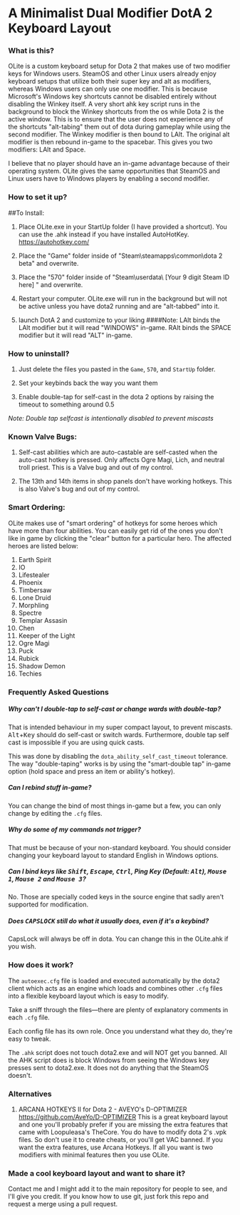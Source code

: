 # A Minimalist Dual Modifier DotA 2 Keyboard Layout

### What is this?

OLite is a custom keyboard setup for Dota 2 that makes use of two modifier keys for Windows users. SteamOS and other Linux users already enjoy keyboard setups that utilize both their super key and alt as modifiers, whereas Windows users can only use one modifier. This is because Microsoft's Windows key shortcuts cannot be disabled entirely without disabling the Winkey itself. A very short ahk key script runs in the background to block the Winkey shortcuts from the os while Dota 2 is the active window. This is to ensure that the user does not experience any of the shortcuts "alt-tabing" them out of dota during gameplay while using the second modifier. The Winkey modifier is then bound to LAlt. The original alt modifier is then rebound in-game to the spacebar. This gives you two modifiers: LAlt and Space.

I believe that no player should have an in-game advantage because of their operating system. OLite gives the same opportunities that SteamOS and Linux users have to Windows players by enabling a second modifier.

### How to set it up?
##To Install:

1. Place OLite.exe in your StartUp folder (I have provided a shortcut).
   You can use the .ahk instead if you have installed AutoHotKey. https://autohotkey.com/

2. Place the "Game" folder inside of "Steam\steamapps\common\dota 2 beta" and overwrite.

3. Place the "570" folder inside of "Steam\userdata\ [Your 9 digit Steam ID here] " and overwrite.

4. Restart your computer. OLite.exe will run in the background but will not be active unless
   you have dota2 running and are "alt-tabbed" into it.

5. launch DotA 2 and customize to your liking
####Note: LAlt binds the LAlt modifier but it will read "WINDOWS" in-game. RAlt binds the SPACE modifier but it will read "ALT" in-game.

### How to uninstall?

1. Just delete the files you pasted in the `Game`, `570`, and `StartUp` folder.

2. Set your keybinds back the way you want them

3. Enable double-tap for self-cast in the dota 2 options by raising the timeout to something around 0.5

*Note: Double tap selfcast is intentionally disabled to prevent miscasts*


### Known Valve Bugs:

1. Self-cast abilities which are auto-castable are self-casted when the auto-cast hotkey is pressed.
Only affects Ogre Magi, Lich, and neutral troll priest. This is a Valve bug and out of my control.

2. The 13th and 14th items in shop panels don't have working hotkeys. This is also Valve's bug and out of my control.


### Smart Ordering:
OLite makes use of "smart ordering" of hotkeys for some heroes which have more than four abilities.
You can easily get rid of the ones you don't like in game by clicking the "clear" button for a particular hero.
The affected heroes are listed below:

1. Earth Spirit
2. IO
3. Lifestealer
4. Phoenix
5. Timbersaw
6. Lone Druid
7. Morphling
8. Spectre
9. Templar Assasin
10. Chen
11. Keeper of the Light
12. Ogre Magi
13. Puck
14. Rubick
15. Shadow Demon
16. Techies


### Frequently Asked Questions

##### Why can't I double-tap to self-cast or change wards with double-tap?

That is intended behaviour in my super compact layout, to prevent miscasts. <kbd>Alt</kbd>+<kbd>Key</kbd> should do self-cast or switch wards. Furthermore, double tap self cast is impossible if you are using quick casts.

This was done by disabling the `dota_ability_self_cast_timeout` tolerance. The way "double-taping" works is by using the "smart-double tap" in-game option (hold space and press an item or ability's hotkey).

##### Can I rebind stuff in-game?

You can change the bind of most things in-game but a few, you can only change by editing the `.cfg` files.

##### Why do some of my commands not trigger?

That must be because of your non-standard keyboard. You should consider changing your keyboard layout to standard English in Windows options.

##### Can I bind keys like <kbd>Shift</kbd>, <kbd>Escape</kbd>, <kbd>Ctrl</kbd>, Ping Key (Default: <kbd>Alt</kbd>), <kbd>Mouse 1</kbd>, <kbd>Mouse 2</kbd> and <kbd>Mouse 3</kbd>?

No. Those are specially coded keys in the source engine that sadly aren't supported for modification.


##### Does <kbd>CAPSLOCK</kbd> still do what it usually does, even if it's a keybind?

CapsLock will always be off in dota. You can change this in the OLite.ahk if you wish.

### How does it work?

The `autoexec.cfg` file is loaded and executed automatically by the dota2 client which acts as an engine which loads and combines other `.cfg` files into a flexible keyboard layout which is easy to modify.

Take a sniff through the files—there are plenty of explanatory comments in each `.cfg` file.

Each config file has its own role. Once you understand what they do, they're easy to tweak.

The `.ahk` script does not touch dota2.exe and will NOT get you banned. All the AHK script does is block Windows from seeing the Windows key presses sent to dota2.exe. It does not do anything that the SteamOS doesn't.

### Alternatives

1. ARCANA HOTKEYS II for Dota 2 - AVEYO's D-OPTIMIZER
   https://github.com/AveYo/D-OPTIMIZER
   This is a great keyboard layout and one you'll probably prefer if you are missing the extra features that came with Loopuleasa's        TheCore. You do have to modify dota 2's .vpk files. So don't use it to create cheats, or you'll get VAC banned. If you want the extra    features, use Arcana Hotkeys. If all you want is two modifiers with minimal features then you use OLite.

### Made a cool keyboard layout and want to share it?

Contact me and I might add it to the main repository for people to see, and I'll give you credit.
If you know how to use git, just fork this repo and request a merge using a pull request.
